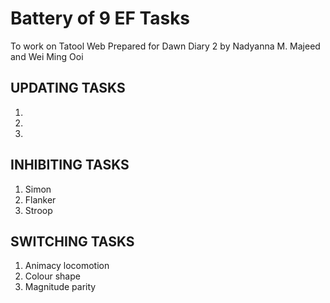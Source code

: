 # Battery of 9 EF Tasks
To work on Tatool Web
Prepared for Dawn Diary 2
by Nadyanna M. Majeed and Wei Ming Ooi

## UPDATING TASKS
1.
2.
3.

## INHIBITING TASKS
1. Simon
2. Flanker
3. Stroop

## SWITCHING TASKS
1. Animacy locomotion
2. Colour shape
3. Magnitude parity

